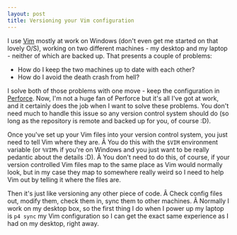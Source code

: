 ```yaml
---
layout: post
title: Versioning your Vim configuration
---
```

I use [Vim](http://www.vim.org) mostly at work on Windows (don't even get me started on that lovely O/S), working on two different machines - my desktop and my laptop - neither of which are backed up. That presents a couple of problems:

- How do I keep the two machines up to date with each other?
- How do I avoid the death crash from hell?

I solve both of those problems with one move - keep the configuration in [Perforce](http://www.perforce.com). Now, I'm not a huge fan of Perforce but it's all I've got at work, and it certainly does the job when I want to solve these problems. You don't need much to handle this issue so any version control system should do (so long as the repository is remote and backed up for you, of course :D).

Once you've set up your Vim files into your version control system, you just need to tell Vim where they are. Â You do this with the `$VIM` environment variable (or `%VIM%` if you're on Windows and you just want to be really pedantic about the details :D). Â You don't need to do this, of course, if your version controlled Vim files map to the same place as Vim would normally look, but in my case they map to somewhere really weird so I need to help Vim out by telling it where the files are.

Then it's just like versioning any other piece of code. Â Check config files out, modify them, check them in, sync them to other machines. Â Normally I work on my desktop box, so the first thing I do when I power up my laptop is `p4 sync` my Vim configuration so I can get the exact same experience as I had on my desktop, right away.
